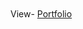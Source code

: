 
<!DOCTYPE html>
<html lang="en">
<head>
    <meta charset="UTF-8">
    <meta http-equiv="X-UA-Compatible" content="IE=edge">
    <meta name="viewport" content="width=device-width, initial-scale=1.0"> 
    

</head>
<body>
    
<br>
<br>
    <div>View- <a target="blank" href="https://bheem-portfolio-10.vercel.app/">Portfolio</a></div>
    
</body>
</html>
